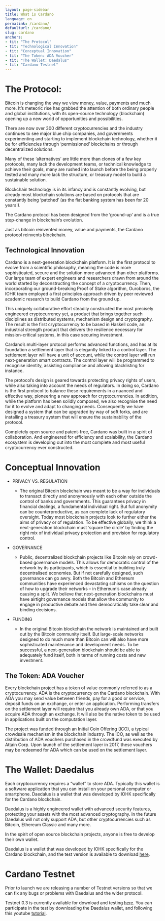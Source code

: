 ```yaml
---
layout: page-sidebar
title: What is Cardano
language: en
permalink: /cardano/
defaulturl: /cardano/
slug: cardano
anchors:
- tit: "The Protocol"
- tit: "Technological Innovation"
- tit: "Conceptual Innovation"
- tit: "The Token: ADA Voucher"
- tit: "The Wallet: Daedalus"
- tit: "Cardano Testnet"
---
```


# The Protocol:

Bitcoin is changing the way we view money, value, payments and much more. It’s meteoric rise has grabbed the attention of both ordinary people and global institutions, with its open-source technology (blockchain) opening up a new world of opportunities and possibilities.

There are now over 300 different cryptocurrencies and the industry continues to see major blue chip companies, and governments experimenting and starting to implement blockchain technology, whether it be for efficiencies through ‘permissioned’ blockchains or through decentralized solutions.

Many of these ‘alternatives’ are little more than clones of a few key protocols, many lack the development teams, or technical knowledge to achieve their goals, many are rushed into launch before the being properly tested and many more lack the structure, or treasury model to build a sustainable solution.

Blockchain technology is in its infancy and is constantly evolving, but already most blockchain solutions are based on protocols that are constantly being ‘patched’ (as the fiat banking system has been for 20 years!). 

The Cardano protocol has been designed from the ‘ground-up’ and is a true step-change in blockchain’s evolution.

Just as bitcoin reinvented money, value and payments, the Cardano protocol reinvents blockchain.

## Technological Innovation

Cardano is a next-generation blockchain platform. It is the first protocol to evolve from a scientific philosophy, meaning the code is more sophisticated, secure and the solution more advanced than other platforms. Our large team of expert engineers and researchers drawn from around the world started by deconstructing the concept of a cryptocurrency. Then, incorporating our ground-breaking Proof of Stake algorithm, Ouroboros, the IOHK team employed a first principles approach driven by peer reviewed academic research to build Cardano from the ground up.

This uniquely collaborative effort steadily constructed the most precisely engineered cryptocurrency yet, a product that brings together such disciplines as distributed systems, mechanism design and cryptography. The result is the first cryptocurrency to be based in Haskell code, an industrial strength product that delivers the resilience necessary for mission-critical systems, in this case securing investment.

Cardano’s multi-layer protocol performs advanced functions, and has at its foundation a settlement layer that is elegantly linked to a control layer. The settlement layer will have a unit of account, while the control layer will run next-generation smart contracts. The control layer will be programmed to recognise identity, assisting compliance and allowing blacklisting for instance.

The protocol’s design is geared towards protecting privacy rights of users, while also taking into account the needs of regulators. In doing so, Cardano is the first protocol to balance these requirements in a nuanced and effective way, pioneering a new approach for cryptocurrencies. In addition, while the platform has been solidly composed, we also recognise the need for it to evolve and adapt to changing needs. Consequently we have designed a system that can be upgraded by way of soft forks, and are installing a treasury system that will ensure the sustainability of the protocol.

Completely open source and patent-free, Cardano was built in a spirit of collaboration. And engineered for efficiency and scalability, the Cardano ecosystem is developing out into the most complete and most useful cryptocurrency ever constructed.

# Conceptual Innovation

* PRIVACY VS. REGULATION
  * The original Bitcoin blockchain was meant to be a way for individuals to transact directly and anonymously with each other outside the control of banks and governments. This guarantees privacy in financial dealings, a fundamental individual right. But full anonymity can be counterproductive, as can complete lack of regulatory oversight. Today most blockchain projects look to further either the aims of privacy or of regulation. To be effective globally, we think a next-generation blockchain must ‘square the circle’ by finding the right mix of individual privacy protection and provision for regulatory control.

* GOVERNANCE
  * Public, decentralized blockchain projects like Bitcoin rely on crowd-based governance models. This allows for democratic control of the network by its participants, which is essential to building truly decentralised economies. But if not carefully designed, such governance can go awry. Both the Bitcoin and Ethereum communities have experienced devastating schisms on the question of how to upgrade their networks – in Ethereum’s case already causing a split. We believe that next-generation blockchains must have airtight governance models that allow the community to engage in productive debate and then democratically take clear and binding decisions.

* FUNDING
  * In the original Bitcoin blockchain the network is maintained and built out by the Bitcoin community itself. But large-scale networks designed to do much more than Bitcoin can will also have more sophisticated maintenance and development needs. To be successful, a next-generation blockchain should be able to adequately fund itself, both in terms of running costs and new investment.

## The Token: ADA Voucher

Every blockchain project has a token of value commonly referred to as a cryptocurrency. ADA is the cryptocurrency on the Cardano blockchain. With ADA you may send value between friends, pay for a good or service, deposit funds on an exchange, or enter an application. Performing transfers on the settlement layer will require that you already own ADA, or that you acquire ADA through an exchange. It will also be the native token to be used in applications built on the computation layer.
 
The project was funded through an Initial Coin Offering (ICO), a typical crowdsale mechanism in the blockchain industry. The ICO, as well as the distribution of ADA vouchers purchased in the crowdfund was executed by Attain Corp. Upon launch of the settlement layer in 2017, these vouchers may be redeemed for ADA which can be used on the settlement layer.

# The Wallet: Daedalus

 
Each cryptocurrency requires a “wallet” to store ADA. Typically this wallet is a software application that you can install on your personal computer or smartphone. Daedalus is a wallet that was developed by IOHK specifically for the Cardano blockchain.

Daedalus is a highly engineered wallet with advanced security features, protecting your assets with the most advanced cryptography. In the future Daedalus will not only support ADA, but other cryptocurrencies such as Bitcoin, Ethereum Classic and many more.
 
In the spirit of open source blockchain projects, anyone is free to develop their own wallet.

Daedalus is a wallet that was developed by IOHK specifically for the Cardano blockchain, and the test version is available to download [here](https://test.daedaluswallet.io/).


# Cardano Testnet

Prior to launch we are releasing a number of Testnet versions so that we can fix any bugs or problems with Daedalus and the wider protocol.

Testnet 0.3 is currently available for download and testing  [here](https://test.daedaluswallet.io/).
You can participate in the test by downloading the Daedalus wallet, and following this youtube [tutorial](https://www.youtube.com/watch?v=jfv7Ha8cPps).
